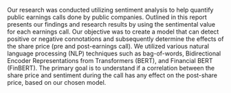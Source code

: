 Our research was conducted utilizing sentiment analysis to help quantify public earnings
calls done by public companies. Outlined in this report presents our findings and research results
by using the sentimental value for each earnings call. Our objective was to create a model that
can detect positive or negative connotations and subsequently determine the effects of the share
price (pre and post-earnings call). We utilized various natural language processing (NLP)
techniques such as bag-of-words, Bidirectional Encoder Representations from Transformers
(BERT), and Financial BERT (FinBERT). The primary goal is to understand if a correlation
between the share price and sentiment during the call has any effect on the post-share price,
based on our chosen model.
